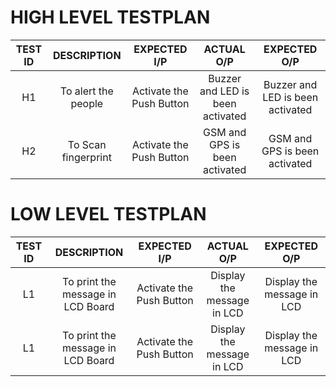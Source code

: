 
# **HIGH LEVEL TESTPLAN**

| **TEST ID** | **DESCRIPTION** | **EXPECTED I/P** | **ACTUAL O/P** | **EXPECTED O/P** |
| :------------:  | :------------------: | :------------------: | :-----------------: | :-------------------: |
| H1               | To alert the people | Activate the Push Button | Buzzer and LED is been activated | Buzzer and LED is been activated |
| H2               | To Scan fingerprint | Activate the Push Button | GSM and GPS is been activated | GSM and GPS is been activated |















# **LOW LEVEL TESTPLAN**
| **TEST ID** | **DESCRIPTION** | **EXPECTED I/P** | **ACTUAL O/P** | **EXPECTED O/P** |
| :------------:  | :------------------: | :------------------: | :-----------------: | :-------------------: |
|L1                  | To print the message in LCD Board | Activate the Push Button | Display the message in LCD | Display the message in LCD |
|L1                  | To print the message in LCD Board | Activate the Push Button | Display the message in LCD | Display the message in LCD |

